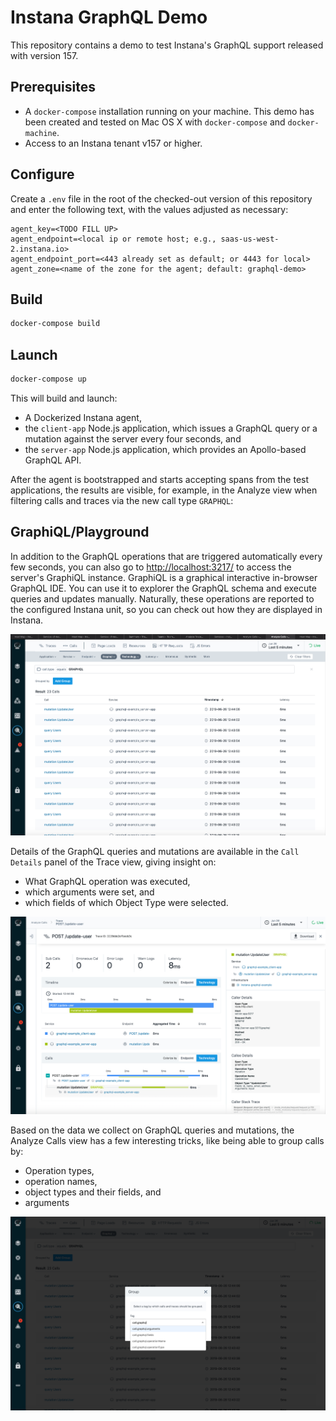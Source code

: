 # Instana GraphQL Demo

This repository contains a demo to test Instana's GraphQL support released with version 157.

## Prerequisites

- A `docker-compose` installation running on your machine. This demo has been created and tested on Mac OS X with `docker-compose` and `docker-machine`.
- Access to an Instana tenant v157 or higher.

## Configure

Create a `.env` file in the root of the checked-out version of this repository and enter the following text, with the values adjusted as necessary:

```text
agent_key=<TODO FILL UP>
agent_endpoint=<local ip or remote host; e.g., saas-us-west-2.instana.io>
agent_endpoint_port=<443 already set as default; or 4443 for local>
agent_zone=<name of the zone for the agent; default: graphql-demo>
```

## Build

```bash
docker-compose build
```

## Launch

```bash
docker-compose up
```

This will build and launch:

- A Dockerized Instana agent,
- the `client-app` Node.js application, which issues a GraphQL query or a mutation against the server every four seconds, and
- the `server-app` Node.js application, which provides an Apollo-based GraphQL API.

After the agent is bootstrapped and starts accepting spans from the test applications, the results are visible, for example, in the Analyze view when filtering calls and traces via the new call type `GRAPHQL`:

## GraphiQL/Playground

In addition to the GraphQL operations that are triggered automatically every few seconds, you can also go to <http://localhost:3217/> to access the server's GraphiQL instance. GraphiQL is a graphical interactive in-browser GraphQL IDE. You can use it to explorer the GraphQL schema and execute queries and updates manually. Naturally, these operations are reported to the configured Instana unit, so you can check out how they are displayed in Instana.

![Service dashboard](images/analyze-technology.png)

Details of the GraphQL queries and mutations are available in the `Call Details` panel of the Trace view, giving insight on:

- What GraphQL operation was executed,
- which arguments were set, and
- which fields of which Object Type were selected.

![Trace view and Call details](images/trace-view.png)

Based on the data we collect on GraphQL queries and mutations, the Analyze Calls view has a few interesting tricks, like being able to group calls by:

- Operation types,
- operation names,
- object types and their fields, and
- arguments

![Analyze Calls: GraphQL groups](images/analyze-groups.png)
